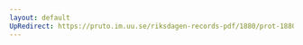 ```yaml
---
layout: default
UpRedirect: https://pruto.im.uu.se/riksdagen-records-pdf/1880/prot-1880--ak--058/prot-1880--ak--058_036.pdf
---
```

